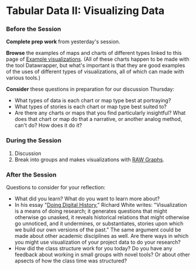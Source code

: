 # Tabular Data II: Visualizing Data 

### Before the Session

**Complete prep work** from yesterday's session.  

**Browse** the examples of maps and charts of different types linked to this page of [Example visualizations](https://academy.datawrapper.de/category/178-example-charts-maps). (All of these charts happen to be made with the tool Datawrapper, but what's important is that they are good examples of the uses of different types of visualizations, all of which can made with various tools.)  

**Consider** these questions in preparation for our discussion Thursday:
* What types of data is each chart or map type best at portraying?  
* What types of stories is each chart or map type best suited to?
* Are there any charts or maps that you find particularly insightful? What does that chart or map do that a narrative, or another analog method, can't do? How does it do it?

### During the Session

1. Discussion
2. Break into groups and makes visualizations with [RAW Graphs](https://rawgraphs.io/).

### After the Session

Questions to consider for your reflection:
* What did you learn? What do you want to learn more about?  
* In his essay "[Doing Digital History](https://web.stanford.edu/group/spatialhistory/cgi-bin/site/pub.php?id=29)," Richard White writes: "Visualization is a means of doing research; it generates questions that might otherwise go unasked, it reveals historical relations that might otherwise go unnoticed, and it undermines, or substantiates, stories upon which we build our own versions of the past." The same argument could be made about other academic disciplines as well. Are there ways in which you might use visualization of your project data to do your research?  
* How did the class structure work for you today? Do you have any feedback about working in small groups with novel tools? Or about other apsects of how the class time was structured?
